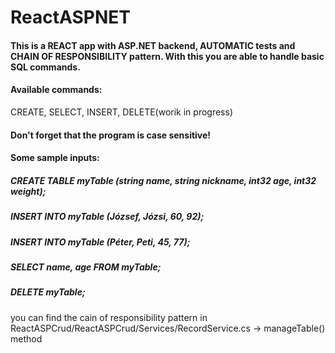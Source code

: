 # ReactASPNET
#### This is a REACT app with ASP.NET backend, AUTOMATIC tests and CHAIN OF RESPONSIBILITY pattern. With this you are able to handle basic SQL commands.
#### Available commands:
CREATE, SELECT, INSERT, DELETE(worik in progress)
#### Don't forget that the program is case sensitive!
#### Some sample inputs:
##### CREATE TABLE myTable (string name, string nickname, int32 age, int32 weight);
##### INSERT INTO myTable (József, Józsi, 60, 92);
##### INSERT INTO myTable (Péter, Peti, 45, 77);
##### SELECT name, age FROM myTable;
##### DELETE myTable;
you can find the cain of responsibility pattern in ReactASPCrud/ReactASPCrud/Services/RecordService.cs -> manageTable() method 
